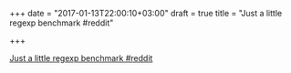 +++
date = "2017-01-13T22:00:10+03:00"
draft = true
title = "Just a little regexp benchmark  #reddit"

+++

<p><a href="https://t.co/Ps3Eml5x4K">Just a little regexp benchmark  #reddit</a></p>
